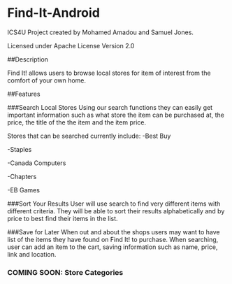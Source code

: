 # Find-It-Android
ICS4U Project created by Mohamed Amadou and Samuel Jones.

Licensed under Apache License Version 2.0

##Description

Find It! allows users to browse local stores for item of interest from the comfort of your own home.

##Features

###Search Local Stores
Using our search functions they can easily get important information such as what store the item can be purchased at, the price, the title of the the item and the item price.

Stores that can be searched currently include:
-Best Buy

-Staples

-Canada Computers

-Chapters

-EB Games

###Sort Your Results
User will use search to find very different items with different criteria. They will be able to sort their results alphabetically and by price to best find their items in the list.

###Save for Later
When out and about the shops users may want to have list of the items they have found on Find It! to purchase. When searching, user can add an item to the cart, saving information such as name, price, link and location.

### COMING SOON: Store Categories
